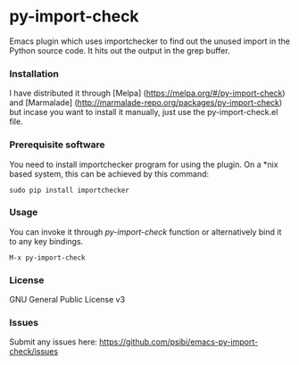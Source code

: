 # py-import-check

Emacs plugin which uses importchecker to find out the unused import in
the Python source code. It hits out the output in the grep buffer.

### Installation

I have distributed it through [Melpa]
(https://melpa.org/#/py-import-check) and [Marmalade]
(http://marmalade-repo.org/packages/py-import-check) but incase you
want to install it manually, just use the py-import-check.el file.


### Prerequisite software

You need to install importchecker program for using the plugin. On a
*nix based system, this can be achieved by this command:

    sudo pip install importchecker

### Usage

You can invoke it through *py-import-check* function or
alternatively bind it to any key bindings.

    M-x py-import-check

### License

GNU General Public License v3

### Issues

Submit any issues here: https://github.com/psibi/emacs-py-import-check/issues
